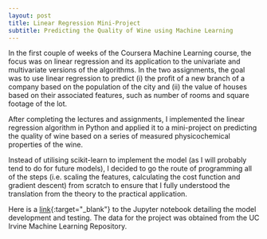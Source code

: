 ```yaml
---
layout: post
title: Linear Regression Mini-Project
subtitle: Predicting the Quality of Wine using Machine Learning
---
```


In the first couple of weeks of the Coursera Machine Learning course, the focus was on linear regression and its application to the univariate and multivariate versions of the algorithms. In the two assignments, the goal was to use linear regression to predict (i) the profit of a new branch of a company based on the population of the city and (ii) the value of houses based on their associated features, such as number of rooms and square footage of the lot. 

After completing the lectures and assignments, I implemented the linear regression algorithm in Python and applied it to a mini-project on predicting the quality of wine based on a series of measured physicochemical properties of the wine. 

Instead of utilising scikit-learn to implement the model (as I will probably tend to do for future models), I decided to go the route of programming all of the steps (i.e. scaling the features, calculating the cost function and gradient descent) from scratch to ensure that I fully understood the translation from the theory to the practical application.  

Here is a [link](https://github.com/nickramskill/Machine-Learning-Projects){:target="_blank"} to the Jupyter notebook detailing the model development and testing. The data for the project was obtained from the UC Irvine Machine Learning Repository.  

